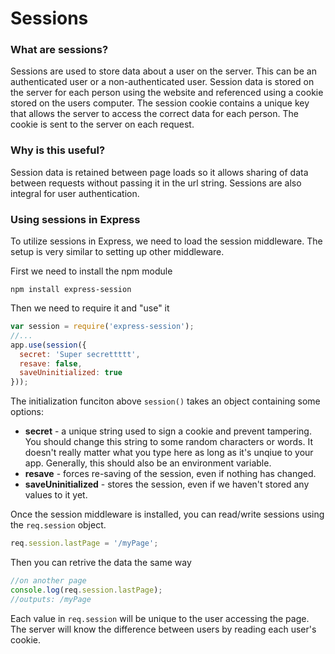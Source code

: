 # Sessions

### What are sessions?

Sessions are used to store data about a user on the server. This can be an authenticated user or a non-authenticated user. Session data is stored on the server for each person using the website and referenced using a cookie stored on the users computer. The session cookie contains a unique key that allows the server to access the correct data for each person. The cookie is sent to the server on each request.

### Why is this useful?

Session data is retained between page loads so it allows sharing of data between requests without passing it in the url string. Sessions are also integral for user authentication.

### Using sessions in Express

To utilize sessions in Express, we need to load the session middleware. The setup is very similar to setting up other middleware.

First we need to install the npm module

```
npm install express-session
```

Then we need to require it and "use" it

```js
var session = require('express-session');
//...
app.use(session({
  secret: 'Super secrettttt',
  resave: false,
  saveUninitialized: true
}));
```

The initialization funciton above `session()` takes an object containing some options:

* **secret** - a unique string used to sign a cookie and prevent tampering. You should change this string to some random characters or words. It doesn't really matter what you type here as long as it's unqiue to your app. Generally, this should also be an environment variable.
* **resave** - forces re-saving of the session, even if nothing has changed.
* **saveUninitialized** - stores the session, even if we haven't stored any values to it yet.

Once the session middleware is installed, you can read/write sessions using the `req.session` object.

```js
req.session.lastPage = '/myPage';
```

Then you can retrive the data the same way

```js
//on another page
console.log(req.session.lastPage);
//outputs: /myPage
```

Each value in `req.session` will be unique to the user accessing the page. The server will know the difference between users by reading each user's cookie.
